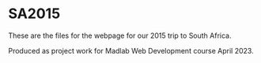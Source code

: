 # SA2015
These are the files for the webpage for our 2015 trip to South Africa.

Produced as project work for Madlab Web Development course April 2023.

